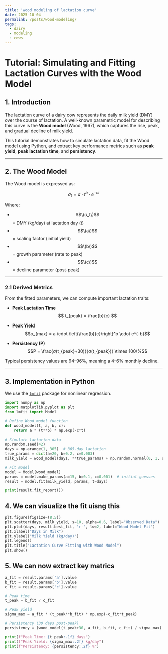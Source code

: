 ```yaml
---
title: 'wood modeling of lactation curve'
date: 2025-10-04
permalink: /posts/wood-modeling/
tags:
  - dairy
  - modeling
  - cows
---
```


# Tutorial: Simulating and Fitting Lactation Curves with the Wood Model

## 1. Introduction
The lactation curve of a dairy cow represents the daily milk yield (DMY) over the course of lactation. A well-known parametric model for describing this curve is the **Wood model** (Wood, 1967), which captures the rise, peak, and gradual decline of milk yield.  

This tutorial demonstrates how to simulate lactation data, fit the Wood model using Python, and extract key performance metrics such as **peak yield**, **peak lactation time**, and **persistency**.

---

## 2. The Wood Model

The Wood model is expressed as:

$$
 σ_t = a \cdot t^b \cdot e^{-ct} 
 $$

Where:
-  $$\(σ_t\)$$ = DMY (kg/day) at lactation day \(t\)  
- $$\(a\)$$ = scaling factor (initial yield)  
- $$\(b\)$$ = growth parameter (rate to peak)  
- $$\(c\)$$ = decline parameter (post-peak)  

---

### 2.1 Derived Metrics
From the fitted parameters, we can compute important lactation traits:

- **Peak Lactation Time**  
$$
t_{peak} = \frac{b}{c}
$$

- **Peak Yield**  
$$σ_{max} = a \cdot \left(\frac{b}{c}\right)^b \cdot e^{-b}$$

- **Persistency (P)**  
$$P = \frac{σ(t_{peak}+30)}{σ(t_{peak})} \times 100\%$$  

Typical persistency values are 94–96%, meaning a 4–6% monthly decline.

---

## 3. Implementation in Python

We use the [`lmfit`](https://lmfit.github.io/lmfit-py/) package for nonlinear regression.

```python
import numpy as np
import matplotlib.pyplot as plt
from lmfit import Model

# Define Wood model function
def wood_model(t, a, b, c):
    return a * (t**b) * np.exp(-c*t)

# Simulate lactation data
np.random.seed(42)
days = np.arange(1, 305)  # 305-day lactation
true_params = dict(a=20, b=0.2, c=0.003)
milk_yield = wood_model(days, **true_params) + np.random.normal(0, 1, size=len(days))

# Fit model
model = Model(wood_model)
params = model.make_params(a=15, b=0.1, c=0.001)  # initial guesses
result = model.fit(milk_yield, params, t=days)

print(result.fit_report())

```

## 4. We can visualize the fit uisng this
```python
plt.figure(figsize=(8,5))
plt.scatter(days, milk_yield, s=10, alpha=0.6, label="Observed Data")
plt.plot(days, result.best_fit, 'r-', lw=2, label="Wood Model Fit")
plt.xlabel("Days in Milk")
plt.ylabel("Milk Yield (kg/day)")
plt.legend()
plt.title("Lactation Curve Fitting with Wood Model")
plt.show()
```

## 5. We can now  extract key matrics 
 
```python
a_fit = result.params['a'].value
b_fit = result.params['b'].value
c_fit = result.params['c'].value

# Peak time
t_peak = b_fit / c_fit

# Peak yield
sigma_max = a_fit * (t_peak**b_fit) * np.exp(-c_fit*t_peak)

# Persistency (30 days post-peak)
persistency = (wood_model(t_peak+30, a_fit, b_fit, c_fit) / sigma_max) * 100

print(f"Peak Time: {t_peak:.1f} days")
print(f"Peak Yield: {sigma_max:.2f} kg/day")
print(f"Persistency: {persistency:.2f} %")
```

